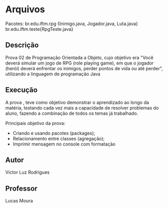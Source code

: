 
# Arquivos

Pacotes:
br.edu.iftm.rpg {Inimigo.java, Jogador.java, Luta.java}
br.edu.iftm.teste{RpgTeste.java}

## Descrição
Prova 02 de Programação Orientada a Objeto, cujo objetivo era "Você deverá simular um jogo de RPG (role playing game), em que o jogador (herói) deverá enfrentar os inimigos, perder pontos de vida ou até perder", utilizando a linguagem de programação Java


## Execução
A prova , teve como objetivo demonstrar o aprendizado ao longo da matéria, testando cada vez mais a capacidade de resolver problemas do aluno, fazendo a combinação de todos os temas já trabalhado.

Principais objetivo da prova:
- Criando e usando pacotes (packages); 
-  Relacionamento entre classes (agregação); 
-  Imprimir mensagem no console com formatação 

## Autor

Victor Luz Rodrigues

## Professor
Lucas Moura





